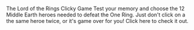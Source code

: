 The Lord of the Rings Clicky Game
Test your memory and choose the 12 Middle Earth heroes needed to defeat the One Ring.
Just don't click on a the same heroe twice, or it's game over for you!
Click here to check it out.
